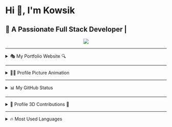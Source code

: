 # Hi 👋, I'm Kowsik

## 🚀 A Passionate Full Stack Developer | 
<p align="center">
  <img src="https://readme-typing-svg.herokuapp.com?font=Ubuntu&color=%2336BCF7&center=true&vCenter=true&lines=Full+Stack+Developer;MERN+Stack+Enthusiast;Passionate+Coder" />
</p>

---

<details>
  <summary>🎭 My Portfolio Website 🔍</summary>
  <p align="center">
    <a href="https://yourportfolio.com">
      <img src="https://img.shields.io/badge/Portfolio-Click%20Here-orange?style=for-the-badge" />
    </a>
  </p>
</details>

---

<details>
  <summary>👨‍💻 Profile Picture Animation</summary>
  <p align="center">
    <img src="./ppimage.gif" width="240px" height="180px" />
  </p>
</details>

---

<details>
  <summary>📊 My GitHub Status</summary>
  <p align="center">
    <img src="./github-status.png" />
  </p>
  <p align="center">
    <img src="./github-languages.png" />
  </p>
</details>

---

<details>
  <summary>🌟 Profile 3D Contributions 🔰</summary>
  <p align="center">
    <img src="./profile-night-rainbow.svg" width="100%" />
  </p>
</details>

---

<details>
  <summary>🔥 Most Used Languages</summary>

